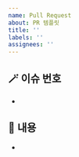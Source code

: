 ```yaml
---
name: Pull Request
about: PR 템플릿
title: ''
labels: ''
assignees: ''
---
```


## 🪄 이슈 번호

-

## 📝 내용

-
